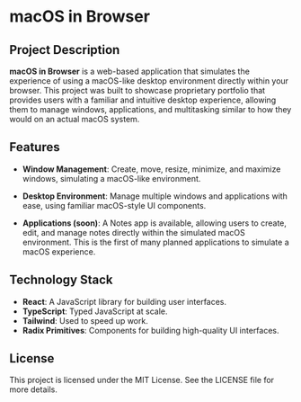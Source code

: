 # macOS in Browser

## Project Description

**macOS in Browser** is a web-based application that simulates the experience of using a macOS-like desktop environment directly within your browser. This project was built to showcase proprietary portfolio that provides users with a familiar and intuitive desktop experience, allowing them to manage windows, applications, and multitasking similar to how they would on an actual macOS system.

## Features

- **Window Management**: Create, move, resize, minimize, and maximize windows, simulating a macOS-like environment.

- **Desktop Environment**: Manage multiple windows and applications with ease, using familiar macOS-style UI components.

- **Applications (soon)**: A Notes app is available, allowing users to create, edit, and manage notes directly within the simulated macOS environment. This is the first of many planned applications to simulate a macOS experience.

## Technology Stack

- **React**: A JavaScript library for building user interfaces.
- **TypeScript**: Typed JavaScript at scale.
- **Tailwind**: Used to speed up work.
- **Radix Primitives**: Components for building high-quality UI interfaces.

## License

This project is licensed under the MIT License. See the LICENSE file for more details.
